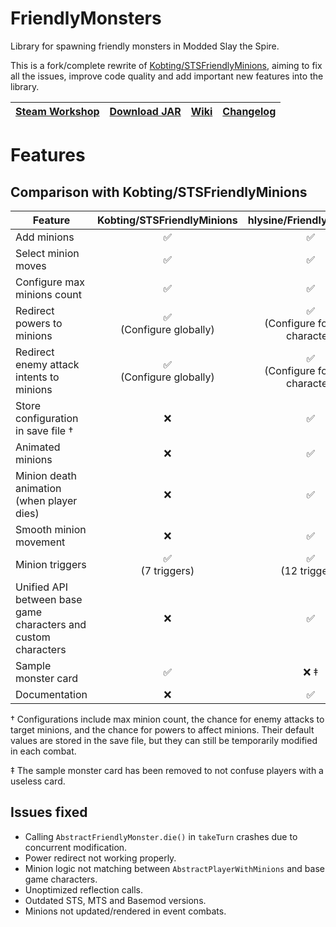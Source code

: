 # FriendlyMonsters

Library for spawning friendly monsters in Modded Slay the Spire.

This is a fork/complete rewrite of [Kobting/STSFriendlyMinions](https://github.com/Kobting/STSFriendlyMinions), aiming
to fix all the issues, improve code quality and add important new features into the library.

| **[Steam Workshop](https://steamcommunity.com/sharedfiles/filedetails/?id=2816293692)** | **[Download JAR](https://github.com/hlysine/FriendlyMonsters/releases)** | **[Wiki](https://github.com/hlysine/FriendlyMonsters/wiki)** | **[Changelog](https://github.com/hlysine/FriendlyMonsters/blob/master/CHANGELOG.md)** |
|-----------------------------------------------------------------------------------------|--------------------------------------------------------------------------|--------------------------------------------------------------|---------------------------------------------------------------------------------------|

# Features

## Comparison with Kobting/STSFriendlyMinions

| Feature                                                        | Kobting/STSFriendlyMinions |       hlysine/FriendlyMonsters       |
|----------------------------------------------------------------|:--------------------------:|:------------------------------------:|
| Add minions                                                    |             ✅              |                  ✅                   |
| Select minion moves                                            |             ✅              |                  ✅                   |
| Configure max minions count                                    |             ✅              |                  ✅                   |
| Redirect powers to minions                                     | ✅<br/>(Configure globally) | ✅<br/>(Configure for each character) |
| Redirect enemy attack intents to minions                       | ✅<br/>(Configure globally) | ✅<br/>(Configure for each character) |
| Store configuration in save file †                             |             ❌              |                  ✅                   |
| Animated minions                                               |             ❌              |                  ✅                   |
| Minion death animation (when player dies)                      |             ❌              |                  ✅                   |
| Smooth minion movement                                         |             ❌              |                  ✅                   |
| Minion triggers                                                |     ✅<br/>(7 triggers)     |         ✅<br/>(12 triggers)          |
| Unified API between base game characters and custom characters |             ❌              |                  ✅                   |
| Sample monster card                                            |             ✅              |                 ❌ ‡                  |
| Documentation                                                  |             ❌              |                  ✅                   |

† Configurations include max minion count, the chance for enemy attacks to target minions, and the chance for powers to
affect minions. Their default values are stored in the save file, but they can still be temporarily modified in each
combat.

‡ The sample monster card has been removed to not confuse players with a useless card.

## Issues fixed

- Calling `AbstractFriendlyMonster.die()` in `takeTurn` crashes due to concurrent modification.
- Power redirect not working properly.
- Minion logic not matching between `AbstractPlayerWithMinions` and base game characters.
- Unoptimized reflection calls.
- Outdated STS, MTS and Basemod versions.
- Minions not updated/rendered in event combats.
